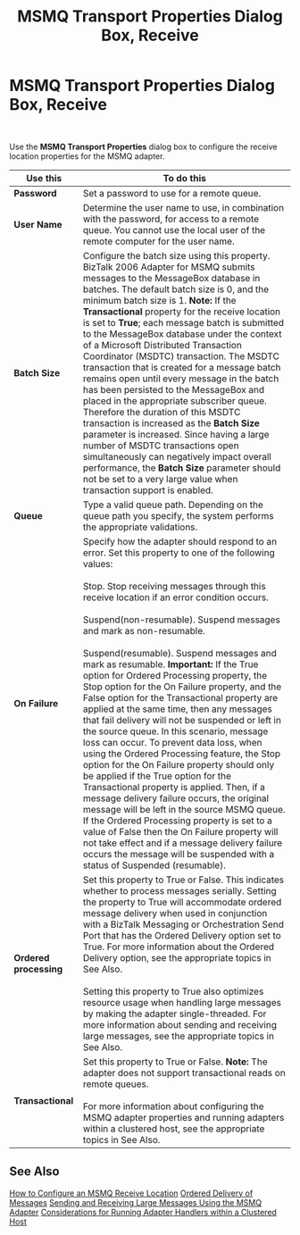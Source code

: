 ﻿---
title: MSMQ Transport Properties Dialog Box, Receive
TOCTitle: MSMQ Transport Properties Dialog Box, Receive
ms:assetid: 890a00b2-deca-412f-853e-85816c3f0c0d
ms:mtpsurl: https://msdn.microsoft.com/en-us/library/Aa561241(v=BTS.80)
ms:contentKeyID: 51529506
ms.date: 08/30/2017
mtps_version: v=BTS.80
f1_keywords:
- bts10.adaptors.msmq.transport.receive
---

# MSMQ Transport Properties Dialog Box, Receive

 

Use the **MSMQ Transport Properties** dialog box to configure the receive location properties for the MSMQ adapter.

<table>
<thead>
<tr class="header">
<th>Use this</th>
<th>To do this</th>
</tr>
</thead>
<tbody>
<tr class="odd">
<td><strong>Password</strong></td>
<td>Set a password to use for a remote queue.</td>
</tr>
<tr class="even">
<td><strong>User Name</strong></td>
<td>Determine the user name to use, in combination with the password, for access to a remote queue. You cannot use the local user of the remote computer for the user name.</td>
</tr>
<tr class="odd">
<td><strong>Batch Size</strong></td>
<td>Configure the batch size using this property. BizTalk 2006 Adapter for MSMQ submits messages to the MessageBox database in batches. The default batch size is 0, and the minimum batch size is 1. <strong>Note:</strong> If the <strong>Transactional</strong> property for the receive location is set to <strong>True</strong>; each message batch is submitted to the MessageBox database under the context of a Microsoft Distributed Transaction Coordinator (MSDTC) transaction. The MSDTC transaction that is created for a message batch remains open until every message in the batch has been persisted to the MessageBox and placed in the appropriate subscriber queue. Therefore the duration of this MSDTC transaction is increased as the <strong>Batch Size</strong> parameter is increased. Since having a large number of MSDTC transactions open simultaneously can negatively impact overall performance, the <strong>Batch Size</strong> parameter should not be set to a very large value when transaction support is enabled.</td>
</tr>
<tr class="even">
<td><strong>Queue</strong></td>
<td>Type a valid queue path. Depending on the queue path you specify, the system performs the appropriate validations.</td>
</tr>
<tr class="odd">
<td><strong>On Failure</strong></td>
<td>Specify how the adapter should respond to an error. Set this property to one of the following values:<br />
<br />
Stop. Stop receiving messages through this receive location if an error condition occurs.<br />
<br />
Suspend(non-resumable). Suspend messages and mark as non-resumable.<br />
<br />
Suspend(resumable). Suspend messages and mark as resumable. <strong>Important:</strong> If the True option for Ordered Processing property, the Stop option for the On Failure property, and the False option for the Transactional property are applied at the same time, then any messages that fail delivery will not be suspended or left in the source queue. In this scenario, message loss can occur. To prevent data loss, when using the Ordered Processing feature, the Stop option for the On Failure property should only be applied if the True option for the Transactional property is applied. Then, if a message delivery failure occurs, the original message will be left in the source MSMQ queue. If the Ordered Processing property is set to a value of False then the On Failure property will not take effect and if a message delivery failure occurs the message will be suspended with a status of Suspended (resumable).</td>
</tr>
<tr class="even">
<td><strong>Ordered processing</strong></td>
<td>Set this property to True or False. This indicates whether to process messages serially. Setting the property to True will accommodate ordered message delivery when used in conjunction with a BizTalk Messaging or Orchestration Send Port that has the Ordered Delivery option set to True. For more information about the Ordered Delivery option, see the appropriate topics in See Also.<br />
<br />
Setting this property to True also optimizes resource usage when handling large messages by making the adapter single-threaded. For more information about sending and receiving large messages, see the appropriate topics in See Also.</td>
</tr>
<tr class="odd">
<td><strong>Transactional</strong></td>
<td>Set this property to True or False. <strong>Note:</strong> The adapter does not support transactional reads on remote queues.<br />
<br />
For more information about configuring the MSMQ adapter properties and running adapters within a clustered host, see the appropriate topics in See Also.</td>
</tr>
</tbody>
</table>


## See Also

[How to Configure an MSMQ Receive Location](https://msdn.microsoft.com/en-us/library/aa578322\(v=bts.80\))  
[Ordered Delivery of Messages](https://msdn.microsoft.com/en-us/library/aa559637\(v=bts.80\))  
[Sending and Receiving Large Messages Using the MSMQ Adapter](https://msdn.microsoft.com/en-us/library/aa559149\(v=bts.80\))  
[Considerations for Running Adapter Handlers within a Clustered Host](https://msdn.microsoft.com/en-us/library/aa561801\(v=bts.80\))

